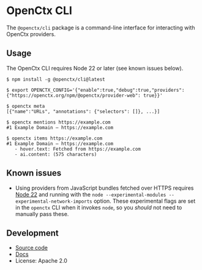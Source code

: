 # OpenCtx CLI

The `@openctx/cli` package is a command-line interface for interacting with OpenCtx providers.

## Usage

The OpenCtx CLI requires Node 22 or later (see known issues below).

```shell
$ npm install -g @openctx/cli@latest

$ export OPENCTX_CONFIG='{"enable":true,"debug":true,"providers":{"https://openctx.org/npm/@openctx/provider-web": true}}'

$ openctx meta
[{"name":"URLs", "annotations": {"selectors": []}, ...}]

$ openctx mentions https://example.com
#1 Example Domain — https://example.com

$ openctx items https://example.com
#1 Example Domain — https://example.com
   - hover.text: Fetched from https://example.com
   - ai.content: (575 characters)
```

## Known issues

- Using providers from JavaScript bundles fetched over HTTPS requires [Node 22](https://nodejs.org/api/esm.html#https-and-http-imports) and running with the `node --experimental-modules --experimental-network-imports` option. These experimental flags are set in the `openctx` CLI when it invokes `node`, so you *should* not need to manually pass these.

## Development

- [Source code](https://sourcegraph.com/github.com/sourcegraph/openctx/-/tree/bin)
- [Docs](https://openctx.org/docs/clients/cli)
- License: Apache 2.0
